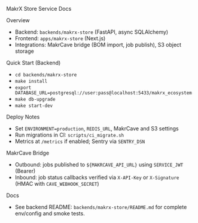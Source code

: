 MakrX Store Service Docs

Overview
- Backend: `backends/makrx-store` (FastAPI, async SQLAlchemy)
- Frontend: `apps/makrx-store` (Next.js)
- Integrations: MakrCave bridge (BOM import, job publish), S3 object storage

Quick Start (Backend)
- `cd backends/makrx-store`
- `make install`
- `export DATABASE_URL=postgresql://user:pass@localhost:5433/makrx_ecosystem`
- `make db-upgrade`
- `make start-dev`

Deploy Notes
- Set `ENVIRONMENT=production`, `REDIS_URL`, MakrCave and S3 settings
- Run migrations in CI: `scripts/ci_migrate.sh`
- Metrics at `/metrics` if enabled; Sentry via `SENTRY_DSN`

MakrCave Bridge
- Outbound: jobs published to `${MAKRCAVE_API_URL}` using `SERVICE_JWT` (Bearer)
- Inbound: job status callbacks verified via `X-API-Key` or `X-Signature` (HMAC with `CAVE_WEBHOOK_SECRET`)

Docs
- See backend README: `backends/makrx-store/README.md` for complete env/config and smoke tests.


